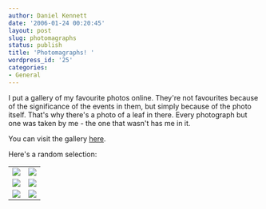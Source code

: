 ```yaml
---
author: Daniel Kennett
date: '2006-01-24 00:20:45'
layout: post
slug: photomagraphs
status: publish
title: 'Photomagraphs! '
wordpress_id: '25'
categories:
- General
---
```


I put a gallery of my favourite photos online. They're not favourites because of the significance of the events in them, but simply because of the photo itself. That's why there's a photo of a leaf in there. Every photograph but one was taken by me - the one that wasn't has me in it. 

You can visit the gallery <a href="http://danielkennett.org/galleries/favourite-photos/">here</a>.

Here's a random selection: 

<table with="100%" border="0" cellspacing="10" cellpadding="0" align="center">
<tr><td><img src="http://danielkennett.org/galleries/favourite-photos/thumbnails/thumb-1.jpg"/></td><td><img src="http://danielkennett.org/galleries/favourite-photos/thumbnails/thumb-4.jpg"/></td></tr>
<tr><td><img src="http://danielkennett.org/galleries/favourite-photos/thumbnails/thumb-17.jpg"/></td><td><img src="http://danielkennett.org/galleries/favourite-photos/thumbnails/thumb-11.jpg"/></td></tr>
<tr><td><img src="http://danielkennett.org/galleries/favourite-photos/thumbnails/thumb-6.jpg"/></td><td><img src="http://danielkennett.org/galleries/favourite-photos/thumbnails/thumb-22.jpg"/></td></tr>
</table>